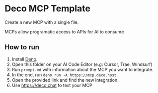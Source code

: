 # Deco MCP Template

Create a new MCP with a single file.

MCPs allow programatic access to APIs for AI to consume

## How to run 

1. Install [Deno](https://docs.deno.com/runtime/getting_started/installation/).
2. Open this folder on your AI Code Editor (e.g: Cursor, Trae, Windsurf)
3. Run `prompt.md` with information about the MCP you want to integrate.
4. In the end, run `deno run -A https://mcp.deco.host`.
5. Open the provided link and find the new integration.
6. Use https://deco.chat  to test your MCP

